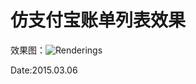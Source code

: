 # 仿支付宝账单列表效果
效果图：![Renderings](https://github.com/crazycodeboy/GroupListView/blob/master/raw/%E4%B8%8A%E6%8B%89%E5%8A%A0%E8%BD%BD.png?raw=true)

Date:2015.03.06
